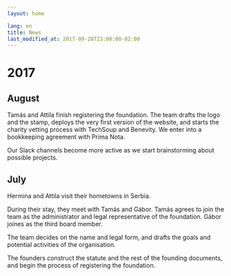 ```yaml
---
layout: home

lang: en
title: News
last_modified_at: 2017-09-28T23:00:00-02:00
---
```


# 2017

## August

Tamás and Attila finish registering the foundation. The team drafts the logo
and the stamp, deploys the very first version of the website, and starts the
charity vetting process with TechSoup and Benevity. We enter into a bookkeeping
agreement with Prima Nota.

Our Slack channels become more active as we start brainstorming about possible
projects.

## July

Hermina and Attila visit their hometowns in Serbia.

During their stay, they meet with Tamás and Gábor. Tamás agrees to join the
team as the administrator and legal representative of the foundation. Gábor
joines as the third board member.

The team decides on the name and legal form, and drafts the goals and potential
activities of the organisation.

The founders construct the statute and the rest of the founding documents, and
begin the process of registering the foundation.
